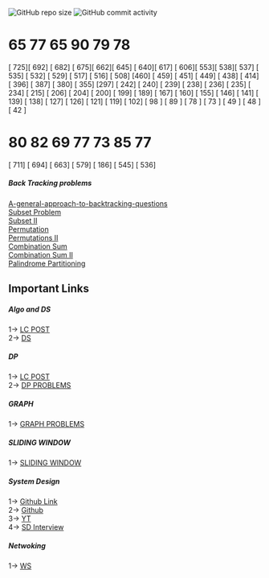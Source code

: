 ![GitHub repo size](https://img.shields.io/github/repo-size/micgogi/micgogi_algo?style=plastic)  ![GitHub commit activity](https://img.shields.io/github/commit-activity/m/micgogi/micgogi_algo?style=plastic)

# 65 77 65 90 79 78  

[ 725][ 692] [ 682] [ 675][ 662][ 645] [ 640][ 617] [ 606][ 553][ 538][ 537] [ 535] [ 532] [ 529] [ 517] [ 516] [ 508] [460] [ 459] [ 451] [ 449] [ 438] [ 414] [ 396] 
[ 387] [ 380] [ 355]  [297] [ 242] [ 240] [ 239] [ 238] [ 236] [ 235] [ 234] [ 215] [ 206] [ 204] [ 200] [ 199] [ 189] [ 167] [ 160] [ 155] [ 146] [ 141] [ 139] [ 138] [ 127] [ 126] [ 121] [ 119] [ 102] [ 98 ] [ 89 ] [ 78 ] [ 73 ] [ 49 ] [ 48 ][ 42 ] 

# 80 82 69 77 73 85 77 
[ 711] [ 694] [ 663] [ 579] [ 186] [ 545] [ 536] 


##### Back Tracking problems  
[A-general-approach-to-backtracking-questions](https://leetcode.com/problems/permutations/discuss/18239/A-general-approach-to-backtracking-questions-in-Java-(Subsets-Permutations-Combination-Sum-Palindrome-Partioning))  
[Subset Problem]( https://leetcode.com/problems/subsets/)  
[Subset II]( https://leetcode.com/problems/subsets-ii/)  
[Permutation]( https://leetcode.com/problems/permutations/)  
[Permutations II]( https://leetcode.com/problems/permutations-ii/)  
[Combination Sum]( https://leetcode.com/problems/combination-sum/)  
[Combination Sum II]( https://leetcode.com/problems/combination-sum-ii/)  
[Palindrome Partitioning](https://leetcode.com/problems/palindrome-partitioning/)  


## Important Links  
##### Algo and DS   

1-> [LC POST](https://leetcode.com/discuss/general-discussion/494279/comprehensive-data-structure-and-algorithm-study-guide)   
2-> [DS](https://www.youtube.com/channel/UCD8yeTczadqdARzQUp29PJw)  

##### DP  
1-> [LC POST](https://leetcode.com/discuss/general-discussion/458695/dynamic-programming-patterns)  
2-> [DP PROBLEMS](https://leetcode.com/discuss/general-discussion/662866/dp-for-beginners-problems-patterns-sample-solutions)
##### GRAPH  
1-> [GRAPH PROBLEMS](https://leetcode.com/discuss/general-discussion/655708/graph-for-beginners-problems-pattern-sample-solutions)  
##### SLIDING WINDOW  
1-> [SLIDING WINDOW](https://leetcode.com/discuss/general-discussion/657507/sliding-window-for-beginners-problems-template-sample-solutions)
##### System Design  
1-> [Github Link](https://github.com/donnemartin/system-design-primer)  
2-> [Github](https://github.com/binhnguyennus/awesome-scalability)  
3-> [YT](https://www.youtube.com/playlist?list=PLA8lYuzFlBqAy6dkZHj5VxUAaqr4vwrka)  
4-> [SD Interview](https://www.youtube.com/watch?v=q0KGYwNbf-0)

##### Netwoking  
1-> [WS](https://hpbn.co/)  





